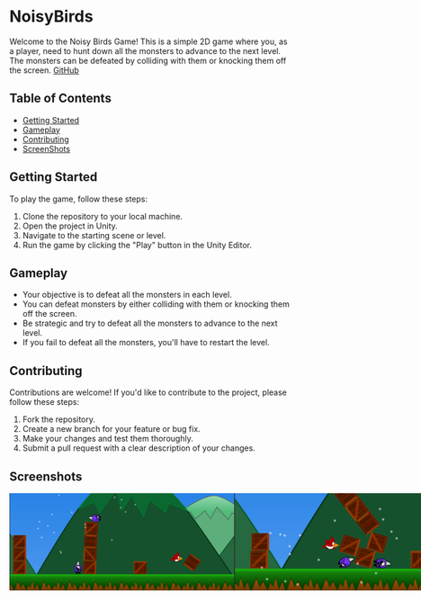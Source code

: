 # NoisyBirds

Welcome to the Noisy Birds Game! This is a simple 2D game where you, as a player, need to hunt down all the monsters to advance to the next level. The monsters can be defeated by colliding with them or knocking them off the screen.
[GitHub](https://github.com/msharifi1991/NoisyBirds)
## Table of Contents

- [Getting Started](#getting-started)
- [Gameplay](#gameplay)
- [Contributing](#contributing)
- [ScreenShots](#screenshots)

## Getting Started

To play the game, follow these steps:

1. Clone the repository to your local machine.
2. Open the project in Unity.
3. Navigate to the starting scene or level.
4. Run the game by clicking the "Play" button in the Unity Editor.

## Gameplay

- Your objective is to defeat all the monsters in each level.
- You can defeat monsters by either colliding with them or knocking them off the screen.
- Be strategic and try to defeat all the monsters to advance to the next level.
- If you fail to defeat all the monsters, you'll have to restart the level.

## Contributing

Contributions are welcome! If you'd like to contribute to the project, please follow these steps:

1. Fork the repository.
2. Create a new branch for your feature or bug fix.
3. Make your changes and test them thoroughly.
4. Submit a pull request with a clear description of your changes.

## Screenshots
<div style="display: flex; justify-content: space-between;">
    <img src="Images/NoisyBird1.png" alt="Gameplay Screenshot"  width="400"/>
    <img src="Images/NoisyBird2.png" alt="Score Screen Screenshot" width="400"/>
  <img src="Images/NoisyBird3.png" alt="Score Screen Screenshot" width="400"/>
  <img src="Images/NoisyBird4.png" alt="Score Screen Screenshot" width="400"/>
</div>

